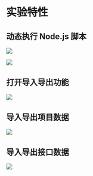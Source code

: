 # 实验特性

## 动态执行 Node.js 脚本

![](/macaca-datahub/assets/datahub-js-run-zh.png)

![](/macaca-datahub/assets/datahub-js-run-code-zh.png)

## 打开导入导出功能

![](/macaca-datahub/assets/1556087017130-d28c06f4-fc93-496a-8eec-ec5e6f1ce83d.png)

## 导入导出项目数据

![](/macaca-datahub/assets/1556087034370-c015c30c-3ffd-4c9a-8539-a3669ac31674.png)

## 导入导出接口数据

![](/macaca-datahub/assets/1556087047193-7f16c85f-f8e6-4adc-8665-fc62e74a55ea.png)
